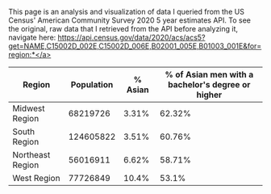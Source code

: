 This page is an analysis and visualization of data I queried from the US Census' American Community Survey 2020 5 year estimates API. To see the original, raw data that I retrieved from the API before analyzing it, navigate here: <a href="https://api.census.gov/data/2020/acs/acs5?get=NAME,C15002D_002E,C15002D_006E,B02001_005E,B01003_001E&for=region:*">https://api.census.gov/data/2020/acs/acs5?get=NAME,C15002D_002E,C15002D_006E,B02001_005E,B01003_001E&for=region:*</a>

|Region|Population|% Asian|% of Asian men with a bachelor's degree or higher|
|---|---|---|---|
|Midwest Region|68219726|3.31%|62.32%|
|South Region|124605822|3.51%|60.76%|
|Northeast Region|56016911|6.62%|58.71%|
|West Region|77726849|10.4%|53.1%|
